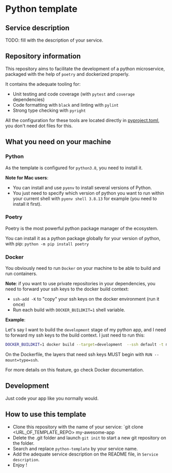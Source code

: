 # Python template

## Service description

TODO: fill with the description of your service.

## Repository information

This repository aims to facilitate the development of a python microservice, packaged with the help of `poetry` and dockerized properly.

It contains the adequate tooling for:
- Unit testing and code coverage (with `pytest` and `coverage` dependencies)
- Code formatting with `black` and linting with `pylint`
- Strong type checking with `pyright`

All the configuration for these tools are located directly in [pyproject.toml](./pyproject.toml), you don't need dot files for this.

## What you need on your machine

### Python
As the template is configured for `python3.8`, you need to install it. 

__Note for Mac users__: 

- You can install and use `pyenv` to install several versions of Python.
- You just need to specify which version of python you want to run within your current shell with `pyenv shell 3.8.13` for example (you need to install it first).

### Poetry

Poetry is the most powerful python package manager of the ecosystem.

You can install it as a python package globally for your version of python, with pip: `python -m pip install poetry`

### Docker

You obviously need to run `Docker` on your machine to be able to build and run containers.

__Note__: if you want to use private repositories in your dependencies, you need to forward your ssh keys to the docker build context:

- `ssh-add -K` to "copy" your ssh keys on the docker environment (run it once)
- Run each build with `DOCKER_BUILDKIT=1` shell variable.

__Example__:

Let's say I want to build the `development` stage of my python app, and I need to forward my ssh keys to the build context. I just need to run this:

```bash
DOCKER_BUILDKIT=1 docker build --target=development  --ssh default -t my-awesome-app .
```

On the Dockerfile, the layers that need ssh keys MUST begin with `RUN --mount=type=ssh`.

For more details on this feature, go check Docker documentation.


## Development

Just code your app like you normally would.

## How to use this template

- Clone this repository with the name of your service: `git clone <URL_OF_TEMPLATE_REPO> my-awesome-app
- Delete the .git folder and launch `git init` to start a new git repository on the folder.
- Search and replace `python-template` by your service name.
- Add the adequate service description on the README file, in `Service description`.
- Enjoy !